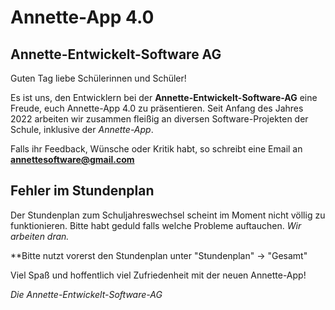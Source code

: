 # Annette-App 4.0
  
  
   
## Annette-Entwickelt-Software AG
Guten Tag liebe Schülerinnen und Schüler!
  
Es ist uns, den Entwicklern bei der **Annette-Entwickelt-Software-AG** eine Freude, euch Annette-App 4.0 zu präsentieren.
Seit Anfang des Jahres 2022 arbeiten wir zusammen fleißig an diversen Software-Projekten der Schule, inklusive der *Annette-App*.
  
Falls ihr Feedback, Wünsche oder Kritik habt, so schreibt eine Email an **<annettesoftware@gmail.com>**
  
 

## Fehler im Stundenplan

Der Stundenplan zum Schuljahreswechsel scheint im Moment nicht völlig zu funktionieren. 
Bitte habt geduld falls welche Probleme auftauchen.
*Wir arbeiten dran.*

**Bitte nutzt vorerst den Stundenplan unter "Stundenplan" -> "Gesamt" 

  
  
Viel Spaß und hoffentlich viel Zufriedenheit mit der neuen Annette-App!

*Die Annette-Entwickelt-Software-AG*
